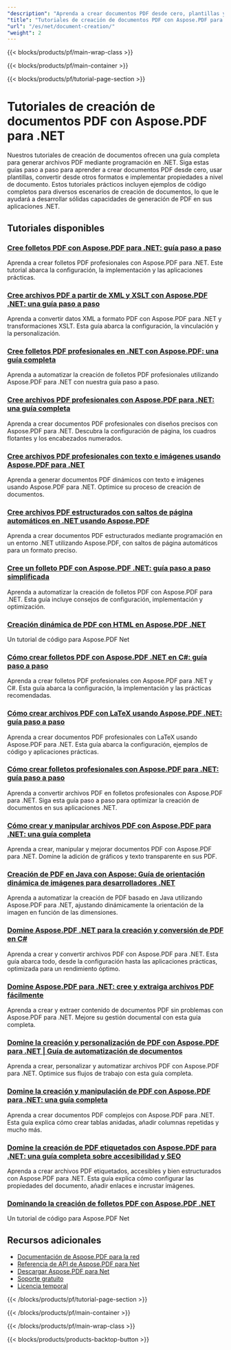 ```yaml
---
"description": "Aprenda a crear documentos PDF desde cero, plantillas y otros formatos con Aspose.PDF para .NET a través de tutoriales detallados."
"title": "Tutoriales de creación de documentos PDF con Aspose.PDF para .NET"
"url": "/es/net/document-creation/"
"weight": 2
---
```


{{< blocks/products/pf/main-wrap-class >}}

{{< blocks/products/pf/main-container >}}

{{< blocks/products/pf/tutorial-page-section >}}

# Tutoriales de creación de documentos PDF con Aspose.PDF para .NET

Nuestros tutoriales de creación de documentos ofrecen una guía completa para generar archivos PDF mediante programación en .NET. Siga estas guías paso a paso para aprender a crear documentos PDF desde cero, usar plantillas, convertir desde otros formatos e implementar propiedades a nivel de documento. Estos tutoriales prácticos incluyen ejemplos de código completos para diversos escenarios de creación de documentos, lo que le ayudará a desarrollar sólidas capacidades de generación de PDF en sus aplicaciones .NET.

## Tutoriales disponibles

### [Cree folletos PDF con Aspose.PDF para .NET: guía paso a paso](./aspose-pdf-net-create-booklets-tutorial/)
Aprenda a crear folletos PDF profesionales con Aspose.PDF para .NET. Este tutorial abarca la configuración, la implementación y las aplicaciones prácticas.

### [Cree archivos PDF a partir de XML y XSLT con Aspose.PDF .NET: una guía paso a paso](./aspose-pdf-net-xml-xslt-to-pdfs-guide/)
Aprenda a convertir datos XML a formato PDF con Aspose.PDF para .NET y transformaciones XSLT. Esta guía abarca la configuración, la vinculación y la personalización.

### [Cree folletos PDF profesionales en .NET con Aspose.PDF: una guía completa](./create-professional-pdf-booklets-net-aspose-pdf/)
Aprenda a automatizar la creación de folletos PDF profesionales utilizando Aspose.PDF para .NET con nuestra guía paso a paso.

### [Cree archivos PDF profesionales con Aspose.PDF para .NET: una guía completa](./create-professional-pdf-aspose-dotnet/)
Aprenda a crear documentos PDF profesionales con diseños precisos con Aspose.PDF para .NET. Descubra la configuración de página, los cuadros flotantes y los encabezados numerados.

### [Cree archivos PDF profesionales con texto e imágenes usando Aspose.PDF para .NET](./create-pdfs-text-images-aspose-pdf-net/)
Aprenda a generar documentos PDF dinámicos con texto e imágenes usando Aspose.PDF para .NET. Optimice su proceso de creación de documentos.

### [Cree archivos PDF estructurados con saltos de página automáticos en .NET usando Aspose.PDF](./create-pdfs-page-breaks-net-aspose-pdf/)
Aprenda a crear documentos PDF estructurados mediante programación en un entorno .NET utilizando Aspose.PDF, con saltos de página automáticos para un formato preciso.

### [Cree un folleto PDF con Aspose.PDF .NET: guía paso a paso simplificada](./create-pdf-booklet-aspose-pdf-net-guide/)
Aprenda a automatizar la creación de folletos PDF con Aspose.PDF para .NET. Esta guía incluye consejos de configuración, implementación y optimización.

### [Creación dinámica de PDF con HTML en Aspose.PDF .NET](./aspose-pdf-net-dynamic-html-pdfs/)
Un tutorial de código para Aspose.PDF Net

### [Cómo crear folletos PDF con Aspose.PDF .NET en C#: guía paso a paso](./create-pdf-booklets-aspose-pdf-net-csharp-guide/)
Aprenda a crear folletos PDF profesionales con Aspose.PDF para .NET y C#. Esta guía abarca la configuración, la implementación y las prácticas recomendadas.

### [Cómo crear archivos PDF con LaTeX usando Aspose.PDF .NET: guía paso a paso](./create-pdf-latex-aspose-dotnet-guide/)
Aprenda a crear documentos PDF profesionales con LaTeX usando Aspose.PDF para .NET. Esta guía abarca la configuración, ejemplos de código y aplicaciones prácticas.

### [Cómo crear folletos profesionales con Aspose.PDF para .NET: guía paso a paso](./creating-booklets-aspose-pdf-net-tutorial/)
Aprenda a convertir archivos PDF en folletos profesionales con Aspose.PDF para .NET. Siga esta guía paso a paso para optimizar la creación de documentos en sus aplicaciones .NET.

### [Cómo crear y manipular archivos PDF con Aspose.PDF para .NET: una guía completa](./create-manipulate-pdf-aspose-dotnet/)
Aprenda a crear, manipular y mejorar documentos PDF con Aspose.PDF para .NET. Domine la adición de gráficos y texto transparente en sus PDF.

### [Creación de PDF en Java con Aspose: Guía de orientación dinámica de imágenes para desarrolladores .NET](./java-pdf-creation-aspose-dynamic-image-orientation-guide/)
Aprenda a automatizar la creación de PDF basado en Java utilizando Aspose.PDF para .NET, ajustando dinámicamente la orientación de la imagen en función de las dimensiones.

### [Domine Aspose.PDF .NET para la creación y conversión de PDF en C#](./mastering-aspose-pdf-net-pd-creation-conversion/)
Aprenda a crear y convertir archivos PDF con Aspose.PDF para .NET. Esta guía abarca todo, desde la configuración hasta las aplicaciones prácticas, optimizada para un rendimiento óptimo.

### [Domine Aspose.PDF para .NET: cree y extraiga archivos PDF fácilmente](./master-aspose-pdf-net-create-extract-pdfs/)
Aprenda a crear y extraer contenido de documentos PDF sin problemas con Aspose.PDF para .NET. Mejore su gestión documental con esta guía completa.

### [Domine la creación y personalización de PDF con Aspose.PDF para .NET | Guía de automatización de documentos](./create-customize-pdf-aspose-dotnet/)
Aprenda a crear, personalizar y automatizar archivos PDF con Aspose.PDF para .NET. Optimice sus flujos de trabajo con esta guía completa.

### [Domine la creación y manipulación de PDF con Aspose.PDF para .NET: una guía completa](./master-pdf-creation-aspose-pdf-net/)
Aprenda a crear documentos PDF complejos con Aspose.PDF para .NET. Esta guía explica cómo crear tablas anidadas, añadir columnas repetidas y mucho más.

### [Domine la creación de PDF etiquetados con Aspose.PDF para .NET: una guía completa sobre accesibilidad y SEO](./master-tagged-pdf-creation-aspose-pdf-dotnet/)
Aprenda a crear archivos PDF etiquetados, accesibles y bien estructurados con Aspose.PDF para .NET. Esta guía explica cómo configurar las propiedades del documento, añadir enlaces e incrustar imágenes.

### [Dominando la creación de folletos PDF con Aspose.PDF .NET](./aspose-pdf-net-create-booklet-page-arrangement/)
Un tutorial de código para Aspose.PDF Net

## Recursos adicionales

- [Documentación de Aspose.PDF para la red](https://docs.aspose.com/pdf/net/)
- [Referencia de API de Aspose.PDF para Net](https://reference.aspose.com/pdf/net/)
- [Descargar Aspose.PDF para Net](https://releases.aspose.com/pdf/net/)
- [Soporte gratuito](https://forum.aspose.com/)
- [Licencia temporal](https://purchase.aspose.com/temporary-license/)

{{< /blocks/products/pf/tutorial-page-section >}}

{{< /blocks/products/pf/main-container >}}

{{< /blocks/products/pf/main-wrap-class >}}

{{< blocks/products/products-backtop-button >}}
